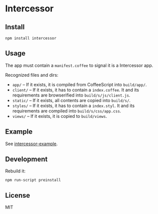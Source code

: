 # Intercessor

## Install

    npm install intercessor

## Usage

The app must contain a `manifest.coffee` to signal it is a Intercessor app.

Recognized files and dirs:

* `app/` – If it exists, it is compiled from CoffeeScript into `build/app/`.
* `client/` – If it exists, it has to contain a `index.coffee`. It and its
requirements are browserified into `build/s/js/client.js`.
* `static/` – If it exists, all contents are copied into `build/s/`.
* `styles/` – If it exists, it has to contain a `index.styl`. It and its
requirements are compiled into `build/s/css/app.css`.
* `views/` – If it exists, it is copied to `build/views`.

## Example

See [intercessor-example][example].

## Development

Rebuild it:

    npm run-script preinstall

## License

MIT

[example]: https://github.com/paul-nechifor/intercessor-example
